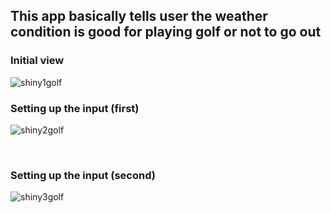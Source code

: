 <h2>
  <p>This app basically tells user the weather condition is good for playing golf or not to go out </p>
  
</h2>
<h3>Initial view</h3>

![shiny1golf](https://github.com/user-attachments/assets/9d221aaa-002b-4c4d-8051-b7f984962026)
<br>
<h3> Setting up the input (first)</h3>

![shiny2golf](https://github.com/user-attachments/assets/fa3914fe-fee0-46bf-a09c-4b1a64bf4c91)

<br>
<h3> Setting up the input (second)</h3>


![shiny3golf](https://github.com/user-attachments/assets/699b650d-db1a-4850-9c64-06cc8a85a6ae)
